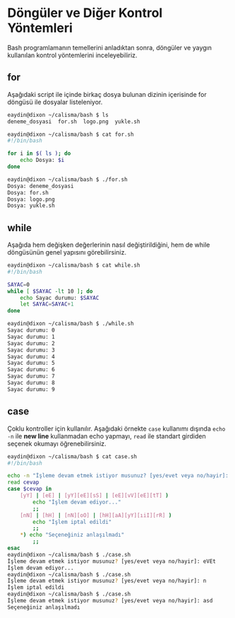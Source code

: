 # Döngüler ve Diğer Kontrol Yöntemleri

Bash programlamanın temellerini anladıktan sonra, döngüler ve yaygın kullanılan kontrol yöntemlerini inceleyebiliriz.

## for

Aşağıdaki script ile içinde birkaç dosya bulunan dizinin içerisinde for döngüsü ile dosyalar listeleniyor.

```bash
eaydin@dixon ~/calisma/bash $ ls
deneme_dosyasi  for.sh  logo.png  yukle.sh
```
```bash
eaydin@dixon ~/calisma/bash $ cat for.sh 
#!/bin/bash

for i in $( ls ); do
    echo Dosya: $i
done
```
```bash
eaydin@dixon ~/calisma/bash $ ./for.sh 
Dosya: deneme_dosyasi
Dosya: for.sh
Dosya: logo.png
Dosya: yukle.sh
```

## while

Aşağıda hem değişken değerlerinin nasıl değiştirildiğini, hem de while döngüsünün genel yapısını görebilirsiniz.

```bash
eaydin@dixon ~/calisma/bash $ cat while.sh 
#!/bin/bash

SAYAC=0
while [ $SAYAC -lt 10 ]; do
    echo Sayac durumu: $SAYAC
    let SAYAC=SAYAC+1
done
```
```bash
eaydin@dixon ~/calisma/bash $ ./while.sh 
Sayac durumu: 0
Sayac durumu: 1
Sayac durumu: 2
Sayac durumu: 3
Sayac durumu: 4
Sayac durumu: 5
Sayac durumu: 6
Sayac durumu: 7
Sayac durumu: 8
Sayac durumu: 9
```

## case

Çoklu kontroller için kullanılır. Aşağıdaki örnekte ```case``` kullanımı dışında ```echo -n``` ile **new line** kullanmadan echo yapmayı, ```read``` ile standart girdiden seçenek okumayı öğrenebilirsiniz.

```bash
eaydin@dixon ~/calisma/bash $ cat case.sh 
#!/bin/bash

echo -n "İşleme devam etmek istiyor musunuz? [yes/evet veya no/hayir]: "
read cevap
case $cevap in
    [yY] | [eE] | [yY][eE][sS] | [eE][vV][eE][tT] )
        echo "İşlem devam ediyor..."
        ;;
    [nN] | [hH] | [nN][oO] | [hH][aA][yY][ıiI][rR] )
        echo "İşlem iptal edildi"
        ;;
    *) echo "Seçeneğiniz anlaşılmadı"
        ;;
esac
eaydin@dixon ~/calisma/bash $ ./case.sh 
İşleme devam etmek istiyor musunuz? [yes/evet veya no/hayir]: eVEt
İşlem devam ediyor...
eaydin@dixon ~/calisma/bash $ ./case.sh 
İşleme devam etmek istiyor musunuz? [yes/evet veya no/hayir]: n
İşlem iptal edildi
eaydin@dixon ~/calisma/bash $ ./case.sh 
İşleme devam etmek istiyor musunuz? [yes/evet veya no/hayir]: asd
Seçeneğiniz anlaşılmadı
```